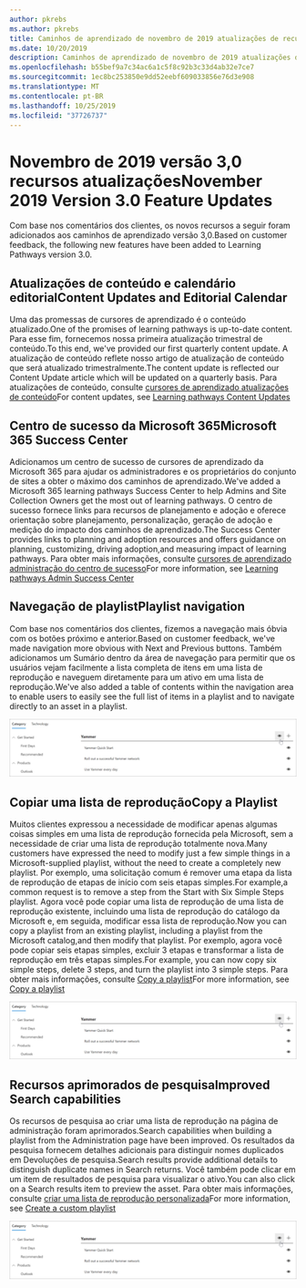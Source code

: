 ```yaml
---
author: pkrebs
ms.author: pkrebs
title: Caminhos de aprendizado de novembro de 2019 atualizações de recursos
ms.date: 10/20/2019
description: Caminhos de aprendizado de novembro de 2019 atualizações de recursos
ms.openlocfilehash: b55bef9a7c34ac6a1c5f8c92b3c33d4ab32e7ce7
ms.sourcegitcommit: 1ec8bc253850e9dd52eebf609033856e76d3e908
ms.translationtype: MT
ms.contentlocale: pt-BR
ms.lasthandoff: 10/25/2019
ms.locfileid: "37726737"
---
```

# <a name="november-2019-version-30-feature-updates"></a><span data-ttu-id="2c44b-103">Novembro de 2019 versão 3,0 recursos atualizações</span><span class="sxs-lookup"><span data-stu-id="2c44b-103">November 2019 Version 3.0 Feature Updates</span></span>
<span data-ttu-id="2c44b-104">Com base nos comentários dos clientes, os novos recursos a seguir foram adicionados aos caminhos de aprendizado versão 3,0.</span><span class="sxs-lookup"><span data-stu-id="2c44b-104">Based on customer feedback, the following new features have been added to Learning Pathways version 3.0.</span></span>

## <a name="content-updates-and-editorial-calendar"></a><span data-ttu-id="2c44b-105">Atualizações de conteúdo e calendário editorial</span><span class="sxs-lookup"><span data-stu-id="2c44b-105">Content Updates and Editorial Calendar</span></span>
<span data-ttu-id="2c44b-106">Uma das promessas de cursores de aprendizado é o conteúdo atualizado.</span><span class="sxs-lookup"><span data-stu-id="2c44b-106">One of the promises of learning pathways is up-to-date content.</span></span> <span data-ttu-id="2c44b-107">Para esse fim, fornecemos nossa primeira atualização trimestral de conteúdo.</span><span class="sxs-lookup"><span data-stu-id="2c44b-107">To this end, we've provided our first quarterly content update.</span></span> <span data-ttu-id="2c44b-108">A atualização de conteúdo reflete nosso artigo de atualização de conteúdo que será atualizado trimestralmente.</span><span class="sxs-lookup"><span data-stu-id="2c44b-108">The content update is reflected our Content Update article which will be updated on a quarterly basis.</span></span> <span data-ttu-id="2c44b-109">Para atualizações de conteúdo, consulte [cursores de aprendizado atualizações de conteúdo](custom_contentupdates.md)</span><span class="sxs-lookup"><span data-stu-id="2c44b-109">For content updates, see [Learning pathways Content Updates](custom_contentupdates.md)</span></span>

## <a name="microsoft-365-success-center"></a><span data-ttu-id="2c44b-110">Centro de sucesso da Microsoft 365</span><span class="sxs-lookup"><span data-stu-id="2c44b-110">Microsoft 365 Success Center</span></span>
<span data-ttu-id="2c44b-111">Adicionamos um centro de sucesso de cursores de aprendizado da Microsoft 365 para ajudar os administradores e os proprietários do conjunto de sites a obter o máximo dos caminhos de aprendizado.</span><span class="sxs-lookup"><span data-stu-id="2c44b-111">We've added a Microsoft 365 learning pathways Success Center to help Admins and Site Collection Owners get the most out of learning pathways.</span></span> <span data-ttu-id="2c44b-112">O centro de sucesso fornece links para recursos de planejamento e adoção e oferece orientação sobre planejamento, personalização, geração de adoção e medição do impacto dos caminhos de aprendizado.</span><span class="sxs-lookup"><span data-stu-id="2c44b-112">The Success Center provides links to planning and adoption resources and offers guidance on planning, customizing, driving adoption,and measuring impact of learning pathways.</span></span> <span data-ttu-id="2c44b-113">Para obter mais informações, consulte [cursores de aprendizado administração do centro de sucesso](custom_successcenter.md)</span><span class="sxs-lookup"><span data-stu-id="2c44b-113">For more information, see [Learning pathways Admin Success Center](custom_successcenter.md)</span></span>

## <a name="playlist-navigation"></a><span data-ttu-id="2c44b-114">Navegação de playlist</span><span class="sxs-lookup"><span data-stu-id="2c44b-114">Playlist navigation</span></span>
<span data-ttu-id="2c44b-115">Com base nos comentários dos clientes, fizemos a navegação mais óbvia com os botões próximo e anterior.</span><span class="sxs-lookup"><span data-stu-id="2c44b-115">Based on customer feedback, we've made navigation more obvious with Next and Previous buttons.</span></span> <span data-ttu-id="2c44b-116">Também adicionamos um Sumário dentro da área de navegação para permitir que os usuários vejam facilmente a lista completa de itens em uma lista de reprodução e naveguem diretamente para um ativo em uma lista de reprodução.</span><span class="sxs-lookup"><span data-stu-id="2c44b-116">We've also added a table of contents within the navigation area to enable users to easily see the full list of items in a playlist and to navigate directly to an asset in a playlist.</span></span> 

![CG-hidesubcat. png](media/cg-hidesubcat.png)

## <a name="copy-a-playlist"></a><span data-ttu-id="2c44b-118">Copiar uma lista de reprodução</span><span class="sxs-lookup"><span data-stu-id="2c44b-118">Copy a Playlist</span></span>
<span data-ttu-id="2c44b-119">Muitos clientes expressou a necessidade de modificar apenas algumas coisas simples em uma lista de reprodução fornecida pela Microsoft, sem a necessidade de criar uma lista de reprodução totalmente nova.</span><span class="sxs-lookup"><span data-stu-id="2c44b-119">Many customers have expressed the need to modify just a few simple things in a Microsoft-supplied playlist, without the need to create a completely new playlist.</span></span> <span data-ttu-id="2c44b-120">Por exemplo, uma solicitação comum é remover uma etapa da lista de reprodução de etapas de início com seis etapas simples.</span><span class="sxs-lookup"><span data-stu-id="2c44b-120">For example,a common request is to remove a step from the Start with Six Simple Steps playlist.</span></span> <span data-ttu-id="2c44b-121">Agora você pode copiar uma lista de reprodução de uma lista de reprodução existente, incluindo uma lista de reprodução do catálogo da Microsoft e, em seguida, modificar essa lista de reprodução.</span><span class="sxs-lookup"><span data-stu-id="2c44b-121">Now you can copy a playlist from an existing playlist, including a playlist from the Microsoft catalog,and then modify that playlist.</span></span> <span data-ttu-id="2c44b-122">Por exemplo, agora você pode copiar seis etapas simples, excluir 3 etapas e transformar a lista de reprodução em três etapas simples.</span><span class="sxs-lookup"><span data-stu-id="2c44b-122">For example, you can now copy six simple steps, delete 3 steps, and turn the playlist into 3 simple steps.</span></span> <span data-ttu-id="2c44b-123">Para obter mais informações, consulte [Copy a playlist](custom_copyplaylist.md)</span><span class="sxs-lookup"><span data-stu-id="2c44b-123">For more information, see [Copy a playlist](custom_copyplaylist.md)</span></span>

![CG-hidesubcat. png](media/cg-hidesubcat.png)

## <a name="improved-search-capabilities"></a><span data-ttu-id="2c44b-125">Recursos aprimorados de pesquisa</span><span class="sxs-lookup"><span data-stu-id="2c44b-125">Improved Search capabilities</span></span> 
<span data-ttu-id="2c44b-126">Os recursos de pesquisa ao criar uma lista de reprodução na página de administração foram aprimorados.</span><span class="sxs-lookup"><span data-stu-id="2c44b-126">Search capabilities when building a playlist from the Administration page have been improved.</span></span> <span data-ttu-id="2c44b-127">Os resultados da pesquisa fornecem detalhes adicionais para distinguir nomes duplicados em Devoluções de pesquisa.</span><span class="sxs-lookup"><span data-stu-id="2c44b-127">Search results provide additional details to distinguish duplicate names in Search returns.</span></span> <span data-ttu-id="2c44b-128">Você também pode clicar em um item de resultados de pesquisa para visualizar o ativo.</span><span class="sxs-lookup"><span data-stu-id="2c44b-128">You can also click on a Search results item to preview the asset.</span></span> <span data-ttu-id="2c44b-129">Para obter mais informações, consulte [criar uma lista de reprodução personalizada](custom_copyplaylist.md)</span><span class="sxs-lookup"><span data-stu-id="2c44b-129">For more information, see [Create a custom playlist](custom_copyplaylist.md)</span></span>

![CG-hidesubcat. png](media/cg-hidesubcat.png)


